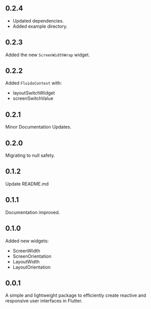 ## 0.2.4

- Updated dependencies.
- Added example directory.

## 0.2.3

Added the new `ScreenWidthWrap` widget.

## 0.2.2

Added `FluidoContext` with:
- layoutSwitchWidget
- screenSwitchValue

## 0.2.1

Minor Documentation Updates.

## 0.2.0

Migrating to null safety.

## 0.1.2

Update README.md

## 0.1.1

Documentation improved.

## 0.1.0

Added new widgets:
- ScreenWidth
- ScreenOrientation
- LayoutWidth
- LayoutOrientation

## 0.0.1

A simple and lightweight package to efficiently create reactive and responsive user interfaces in Flutter.
